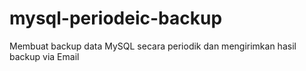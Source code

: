 # mysql-periodeic-backup
Membuat backup data MySQL secara periodik dan mengirimkan hasil backup via Email
